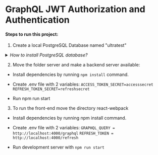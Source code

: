 # GraphQL JWT Authorization and Authentication

#### Steps to run this project:

1. Create a local PostgreSQL Database named "ultratest"

<details><summary><em>How to install PostgreSQL database?</em></summary>
<p>
   
  - Install Homebrew (https://brew.sh/) or run the command in terminal `brew -v` to make sure Brew installed.
  - Run the command `brew install postgresql`, thenof it is not started `brew services start`
  - To create user and password run command `CREATE ROLE <app_user>` WITH LOGIN PASSWORD `<app_password>`;
  - To create database use command `CREATE DATEBASE <app_database>`;
  - To connect to database use commant `\connect <app_database>`;

</p>
</details>

2. Move the folder server and make a backend server available:

- Install dependencies by running `npm install` command.
- Create .env file with 2 variables:
  `ACCESS_TOKEN_SECRET=accesssecret`
  `REFRESH_TOKEN_SECRET=refreshsecret`

- Run npm run start

3. To run the front-end move the directory react-webpack

- Install dependencies by running npm install command.
- Create .env file with 2 variables:
  `GRAPHQL_QUERY = http://localhost:4000/graphql`
  `REFRESH_TOKEN = http://localhost:4000/refresh`

- Run development server with `npm run start`
